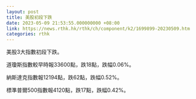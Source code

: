 ```yaml
---
layout: post
title: 美股初段下跌
date: 2023-05-09 21:53:55.000000000 +08:00
link: https://news.rthk.hk/rthk/ch/component/k2/1699899-20230509.htm
categories: rthk
---
```


美股3大指數初段下跌。

道瓊斯指數較早時報33600點，跌18點，跌幅0.06%。

納斯達克指數報12194點，跌62點，跌幅0.52%。

標準普爾500指數報4120點，跌17點，跌幅0.42%。
